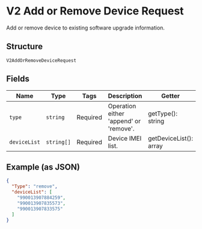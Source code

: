 
# V2 Add or Remove Device Request

Add or remove device to existing software upgrade information.

## Structure

`V2AddOrRemoveDeviceRequest`

## Fields

| Name | Type | Tags | Description | Getter | Setter |
|  --- | --- | --- | --- | --- | --- |
| `type` | `string` | Required | Operation either 'append' or 'remove'. | getType(): string | setType(string type): void |
| `deviceList` | `string[]` | Required | Device IMEI list. | getDeviceList(): array | setDeviceList(array deviceList): void |

## Example (as JSON)

```json
{
  "Type": "remove",
  "deviceList": [
    "990013907884259",
    "990013907835573",
    "990013907833575"
  ]
}
```

